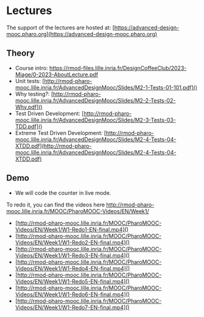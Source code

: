 # Lectures

The support of the lectures are hosted at:  [https://advanced-design-mooc.pharo.org](https://advanced-design-mooc.pharo.org)

## Theory

- Course intro: https://rmod-files.lille.inria.fr/DesignCoffeeClub/2023-Miage/0-2023-AboutLecture.pdf
- Unit tests: [http://rmod-pharo-mooc.lille.inria.fr/AdvancedDesignMooc/Slides/M2-1-Tests-01-101.pdf]()
- Why testing?: [http://rmod-pharo-mooc.lille.inria.fr/AdvancedDesignMooc/Slides/M2-2-Tests-02-Why.pdf]()
- Test Driven Development: [http://rmod-pharo-mooc.lille.inria.fr/AdvancedDesignMooc/Slides/M2-3-Tests-03-TDD.pdf]()
- Extreme Test Driven Development: [http://rmod-pharo-mooc.lille.inria.fr/AdvancedDesignMooc/Slides/M2-4-Tests-04-XTDD.pdf](http://rmod-pharo-mooc.lille.inria.fr/AdvancedDesignMooc/Slides/M2-4-Tests-04-XTDD.pdf)

## Demo

- We will code the counter in live mode.

To redo it, you can find the videos here
http://rmod-pharo-mooc.lille.inria.fr/MOOC/PharoMOOC-Videos/EN/Week1/
- [http://rmod-pharo-mooc.lille.inria.fr/MOOC/PharoMOOC-Videos/EN/Week1/W1-Redo1-EN-final.mp4]()
- [http://rmod-pharo-mooc.lille.inria.fr/MOOC/PharoMOOC-Videos/EN/Week1/W1-Redo2-EN-final.mp4]()
- [http://rmod-pharo-mooc.lille.inria.fr/MOOC/PharoMOOC-Videos/EN/Week1/W1-Redo3-EN-final.mp4]()
- [http://rmod-pharo-mooc.lille.inria.fr/MOOC/PharoMOOC-Videos/EN/Week1/W1-Redo4-EN-final.mp4]()
- [http://rmod-pharo-mooc.lille.inria.fr/MOOC/PharoMOOC-Videos/EN/Week1/W1-Redo5-EN-final.mp4]()
- [http://rmod-pharo-mooc.lille.inria.fr/MOOC/PharoMOOC-Videos/EN/Week1/W1-Redo6-EN-final.mp4]()
- [http://rmod-pharo-mooc.lille.inria.fr/MOOC/PharoMOOC-Videos/EN/Week1/W1-Redo7-EN-final.mp4]()
